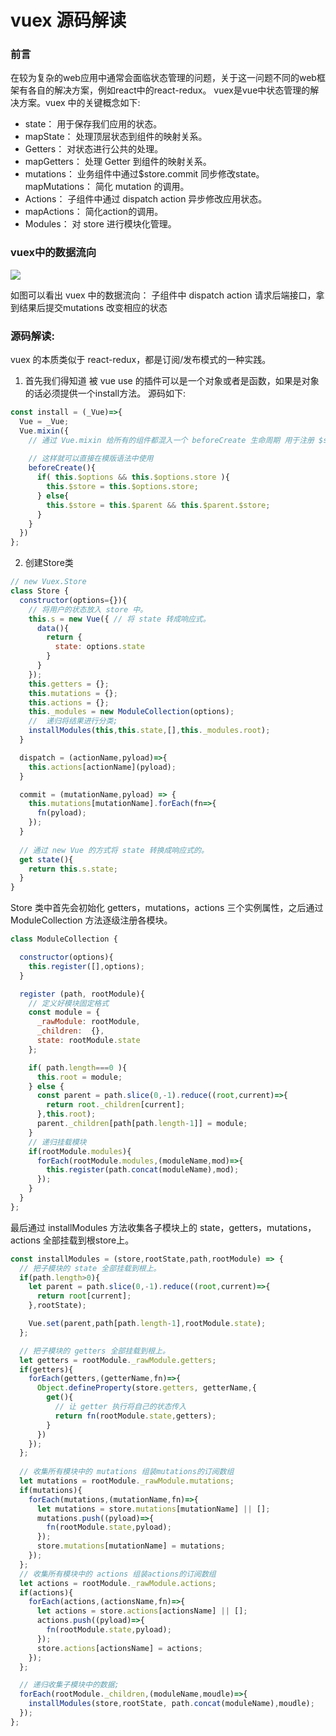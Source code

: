 # vuex 源码解读

### 前言

在较为复杂的web应用中通常会面临状态管理的问题，关于这一问题不同的web框架有各自的解决方案，例如react中的react-redux。 vuex是vue中状态管理的解决方案。vuex 中的关键概念如下:

* state：        用于保存我们应用的状态。
* mapState：     处理顶层状态到组件的映射关系。
* Getters：      对状态进行公共的处理。
* mapGetters：   处理 Getter 到组件的映射关系。
* mutations：     业务组件中通过$store.commit 同步修改state。
mapMutations： 简化 mutation 的调用。
* Actions：       子组件中通过 dispatch action 异步修改应用状态。
* mapActions：   简化action的调用。
* Modules：	    对 store 进行模块化管理。

### vuex中的数据流向

<img src="https://p9-juejin.byteimg.com/tos-cn-i-k3u1fbpfcp/7ef5e26010614adaaf0cae2848cf5dbc~tplv-k3u1fbpfcp-watermark.image"/>

如图可以看出 vuex 中的数据流向： 子组件中 dispatch action 请求后端接口，拿到结果后提交mutations 改变相应的状态

### 源码解读:

vuex 的本质类似于 react-redux，都是订阅/发布模式的一种实践。 

1. 首先我们得知道 被 vue use 的插件可以是一个对象或者是函数，如果是对象的话必须提供一个install方法。 源码如下:

```js
const install = (_Vue)=>{
  Vue = _Vue;
  Vue.mixin({
    // 通过 Vue.mixin 给所有的组件都混入一个 beforeCreate 生命周期 用于注册 $store 
    
    // 这样就可以直接在模版语法中使用
    beforeCreate(){
      if( this.$options && this.$options.store ){
        this.$store = this.$options.store; 
      } else{ 
        this.$store = this.$parent && this.$parent.$store;
      } 
    } 
  }) 
};
```

2. 创建Store类

```js
// new Vuex.Store
class Store { 
  constructor(options={}){
    // 将用户的状态放入 store 中。
    this.s = new Vue({ // 将 state 转成响应式。
      data(){
        return {
          state: options.state
        }
      }
    });
    this.getters = {};
    this.mutations = {};
    this.actions = {};
    this._modules = new ModuleCollection(options);
    //  递归将结果进行分类;
    installModules(this,this.state,[],this._modules.root);
  }

  dispatch = (actionName,pyload)=>{
    this.actions[actionName](pyload);
  }

  commit = (mutationName,pyload) => {
    this.mutations[mutationName].forEach(fn=>{
      fn(pyload); 
    });
  }
  
  // 通过 new Vue 的方式将 state 转换成响应式的。 
  get state(){
    return this.s.state;
  }
}
```

Store 类中首先会初始化 getters，mutations，actions 三个实例属性，之后通过ModuleCollection 方法逐级注册各模块。

```js
class ModuleCollection {

  constructor(options){
    this.register([],options);
  }

  register (path, rootModule){
    // 定义好模块固定格式
    const module = {
      _rawModule: rootModule, 
      _children:  {},
      state: rootModule.state
    };

    if( path.length===0 ){
      this.root = module;
    } else {
      const parent = path.slice(0,-1).reduce((root,current)=>{
        return root._children[current];
      },this.root);
      parent._children[path[path.length-1]] = module;
    }
    // 递归挂载模块
    if(rootModule.modules){
      forEach(rootModule.modules,(moduleName,mod)=>{
        this.register(path.concat(moduleName),mod);
      });
    }
  }
};
```

最后通过 installModules 方法收集各子模块上的 state，getters，mutations，actions 全部挂载到根store上。

```js
const installModules = (store,rootState,path,rootModule) => {
  // 把子模块的 state 全部挂载到根上。
  if(path.length>0){
    let parent = path.slice(0,-1).reduce((root,current)=>{
      return root[current];
    },rootState);

    Vue.set(parent,path[path.length-1],rootModule.state);
  };  

  // 把子模块的 getters 全部挂载到根上。
  let getters = rootModule._rawModule.getters;
  if(getters){
    forEach(getters,(getterName,fn)=>{
      Object.defineProperty(store.getters, getterName,{
        get(){
          // 让 getter 执行将自己的状态传入
          return fn(rootModule.state,getters); 
        }
      })
    });
  };
  
  // 收集所有模块中的 mutations 组装mutations的订阅数组
  let mutations = rootModule._rawModule.mutations;
  if(mutations){
    forEach(mutations,(mutationName,fn)=>{
      let mutations = store.mutations[mutationName] || [];
      mutations.push((pyload)=>{
        fn(rootModule.state,pyload);
      });
      store.mutations[mutationName] = mutations;
    });
  };  
  // 收集所有模块中的 actions 组装actions的订阅数组
  let actions = rootModule._rawModule.actions;
  if(actions){
    forEach(actions,(actionsName,fn)=>{
      let actions = store.actions[actionsName] || [];
      actions.push((pyload)=>{
        fn(rootModule.state,pyload);
      });
      store.actions[actionsName] = actions;
    });
  };

  // 递归收集子模块中的数据;
  forEach(rootModule._children,(moduleName,moudle)=>{
    installModules(store,rootState, path.concat(moduleName),moudle);  
  });
};
```
